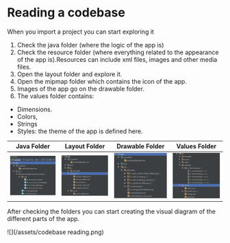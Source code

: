 # Reading a codebase

When you import a project you can start exploring it

1. Check the java folder \(where the logic of the app is\)
2. Check the resource folder \(where everything related to the appearance of the app is\).Resources can include xml files, images and other media files.
3. Open the layout folder and explore it. 
4. Open the mipmap folder which contains the icon of the app.
5. Images of the app go on the drawable folder.
6. The values folder contains:

* Dimensions.
* Colors, 
* Strings
* Styles: the theme of the app is defined here.

Java Folder             |      Layout Folder           |      Drawable Folder     |     Values Folder          |
:-------------------------:|:-------------------------:|:-------------------------:|:-------------------------:|
![](/assets/logic.png)  |  ![](/assets/layout.png) | ![](/assets/drawable.png) | ![](/assets/values.png) |


After checking the folders you can start creating the visual diagram of the different parts of the app.

![](/assets/codebase reading.png)

